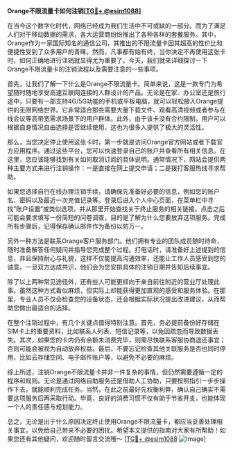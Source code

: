 **Orange不限流量卡如何注销[[TG💪+ @esim1088](https://t.me/s/esim1088)]**

在当今这个数字化时代，网络已经成为我们生活中不可或缺的一部分。而为了满足人们对于移动数据的需求，各大运营商纷纷推出了各种各样的套餐服务。其中，Orange作为一家国际知名的通信公司，其推出的不限流量卡因其超高的性价比和便捷性受到了众多用户的青睐。然而，凡事都有始有终，当你决定不再使用这张卡时，如何正确地进行注销就显得尤为重要了。今天，我们就来详细探讨一下Orange不限流量卡的注销流程以及需要注意的一些事项。

首先，让我们了解一下什么是Orange不限流量卡。简单来说，这是一款专门为希望随时随地享受高速互联网连接的人群设计的产品。无论是在家、办公室还是旅行途中，只要有一部支持4G/5G功能的手机或平板电脑，就可以轻松接入Orange提供的无限网络世界。它非常适合那些需要大量下载文件、观看高清视频或者参与在线会议等高带宽需求场景下的用户群体。此外，由于该卡没有合约限制，用户可以根据自身情况自由选择是否继续使用，这也为很多人提供了极大的灵活性。

那么，当您决定停止使用这张卡时，第一步就是访问Orange官方网站或者下载官方应用程序。通过这些平台，您可以快速登录自己的账户并查看所有相关信息。在这里，您应该能够找到有关如何取消订阅的具体说明。通常情况下，网站会提供两种主要方式来进行注销操作：一是直接在网上提交申请；二是拨打客服热线寻求帮助。

如果您选择自行在线办理注销手续，请确保先准备好必要的信息，例如您的账户名、密码以及最近一次充值记录等。登录后进入个人中心页面，在菜单栏中寻找“账户设置”或类似选项，并从那里开始查找关于终止服务的相关链接。点击之后可能会要求填写一份简短的问卷调查，目的是了解为什么您要放弃这项服务。完成所有步骤后，记得保存确认邮件作为备份以防万一。

另外一种方法是联系Orange客户服务部门。他们拥有专业的团队成员随时待命，随时准备解答任何疑问并指导您完成整个过程。打电话时，请准备好上述提到的信息，并且保持耐心与礼貌，这样不仅能提高沟通效率，还能让工作人员感受到您的诚意。一旦双方达成共识，他们会为您安排具体的注销日期并告知后续事宜。

除了以上两种常见途径外，还有些人可能更倾向于亲自前往附近的营业厅处理此事。虽然这种方式看似麻烦，但实际上却能获得更加直观的感受和服务体验。在那里，专业人员不仅会检查您的设备状态，还会根据实际状况提出改进建议，从而帮助您做出最适合的选择。

在整个注销过程中，有几个关键点值得特别注意。首先，务必提前备份好存储在SIM卡上的重要资料，比如联系人列表、短信记录等，以免因疏忽而导致数据丢失。其次，如果您的卡内仍有余额未消费完毕，则需尽快联系客服协商退还事宜；否则可能会被视为自动放弃权益。最后，不要忘记检查其他关联服务是否也同时停用，比如云存储空间、电子邮件账户等，以避免不必要的麻烦。

综上所述，注销Orange不限流量卡并非一件复杂的事情，但仍然需要遵循一定的程序和规则。无论是通过网络自助服务还是借助人工协助，只要按照指引一步步操作下去，就能顺利完成任务。当然，在此之前最好先权衡利弊，确认自己确实不需要这项服务后再采取行动。毕竟，良好的消费习惯不仅有助于节省开支，也能体现一个人的责任感与规划能力。

总之，无论是出于什么原因决定终止使用Orange不限流量卡，都应当妥善处理相关事宜，以免给自己带来不必要的困扰。希望本文提供的指南对大家有所帮助！如果您还有其他疑问，欢迎随时留言交流哦～ [[TG💪+ @esim1088](https://t.me/s/esim1088) ![Image](https://i.postimg.cc/4NQfJmqS/Snipaste-2025-05-13-00-14-12.png)]